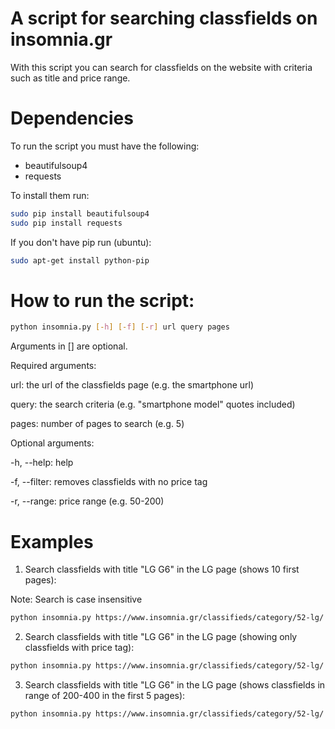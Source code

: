 # A script for searching classfields on insomnia.gr
With this script you can search for classfields on the website with criteria such as title and price range.

# Dependencies
To run the script you must have the following:
* beautifulsoup4
* requests

To install them run:
```bash
sudo pip install beautifulsoup4
sudo pip install requests
```
If you don't have pip run (ubuntu):
```bash
sudo apt-get install python-pip
```

# How to run the script:
```bash
python insomnia.py [-h] [-f] [-r] url query pages
```
Arguments in [] are optional.

Required arguments:

url: the url of the classfields page (e.g. the smartphone url)

query: the search criteria (e.g. "smartphone model" quotes included)

pages: number of pages to search (e.g. 5)

Optional arguments:

-h, --help: help

-f, --filter: removes classfields with no price tag

-r, --range: price range (e.g. 50-200)

# Examples

1) Search classfields with title "LG G6" in the LG page (shows 10 first pages):

Note: Search is case insensitive
```bash
python insomnia.py https://www.insomnia.gr/classifieds/category/52-lg/ "lg g6" 10
```
2) Search classfields with title "LG G6" in the LG page (showing only classfields with price tag):
```bash
python insomnia.py https://www.insomnia.gr/classifieds/category/52-lg/ "lg g6" 10 -f
```
3) Search classfields with title "LG G6" in the LG page (shows classfields in range of 200-400 in the first 5 pages):
```bash
python insomnia.py https://www.insomnia.gr/classifieds/category/52-lg/ "lg g6" 5 -r 200-400
```
